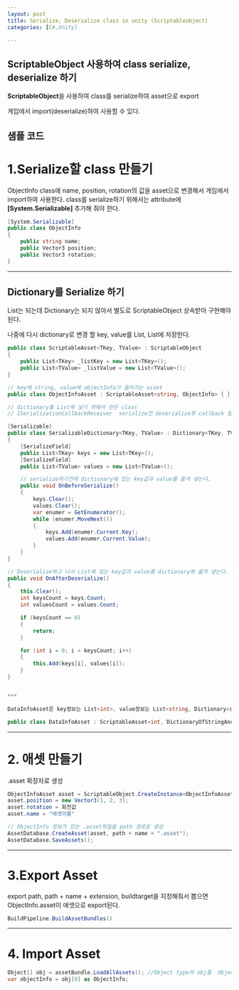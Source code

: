 ```yaml
---
layout: post
title: Serialize, Deserialize class in unity (Scriptableobject)
categories: [C#,Unity]

---
```


##  ScriptableObject 사용하여 class serialize, deserialize 하기

**ScriptableObject**을 사용하여 class를 serialize하여 asset으로 export

게임에서 import(deserialize)하여 사용할 수 있다.


## 샘플 코드

# 1.Serialize할 class 만들기
ObjectInfo class에 name, position, rotation의 값을 asset으로 변경해서 게임에서 import하여 사용한다.
class를 serialize하기 위해서는 attribute에 **[System.Serializable]** 추가해 줘야 한다.

```c#
[System.Serializable]
public class ObjectInfo
{
	public string name;
	public Vector3 position;
	public Vector3 rotation;
}
```

***

## Dictionary를 Serialize 하기

List는 되는데 Dictionary는 되지 않아서 별도로 ScriptableObject 상속받아 구현해야된다.

나중에 다시 dictionary로 변경 할 key, value를 List<TKey>, List<TValue>에 저장한다.

```c#
public class ScriptableAsset<TKey, TValue> : ScriptableObject
{
	public List<TKey> _listKey = new List<TKey>();
	public List<TValue> _listValue = new List<TValue>();
}

// key에 string, value에 objectInfo가 들어가는 asset
public class ObjectInfoAsset : ScriptableAsset<string, ObjectInfo> { }
```

```c#
// dictionary를 List에 넣기 위해서 만든 class
// ISerializationCallbackReceiver  serialize전 deserialize후 callback 함수 사용하기위해 상속

[Serializable]
public class SerializableDictionary<TKey, TValue> : Dictionary<TKey, TValue>, ISerializationCallbackReceiver
{
	[SerializeField]
	public List<TKey> keys = new List<TKey>();
	[SerializeField]
	public List<TValue> values = new List<TValue>();

    // serialize하기전에 dictionary에 있는 key값과 value를 옮겨 넣는다.
	public void OnBeforeSerialize()
	{
		keys.Clear();
		values.Clear();
		var enumer = GetEnumerator();
		while (enumer.MoveNext())
		{
			keys.Add(enumer.Current.Key);
			values.Add(enumer.Current.Value);
		}
	}
}

// Deserialize하고 나서 List에 있는 key값과 value를 dictionary에 옮겨 넣는다.
public void OnAfterDeserialize()
{
	this.Clear();
	int keysCount = keys.Count;
	int valuesCount = values.Count;

	if (keysCount == 0)
	{
		return;
	}

	for (int i = 0; i < keysCount; i++)
	{
		this.Add(keys[i], values[i]);
	}
}


***

DataInfoAsset은 key정보는 List<int>, value정보는 List<string, Dictionary<string, string>>을 갖게 된다.

public class DataInfoAsset : ScriptableAsset<int, DictionaryOfStringAndString> { }
 ```

***

# 2. 애셋 만들기
.asset 확장자로 생성

```c#
ObjectInfoAsset asset = ScriptableObject.CreateInstance<ObjectInfoAsset>();
asset.position = new Vector3(1, 2, 3);
asset.rotation = 회전값
asset.name = "애셋이름"

// ObjectInfo 정보가 있는 .asset파일을 path 경로로 생성
AssetDatabase.CreateAsset(asset, path + name + ".asset");
AssetDatabase.SaveAssets();
```

***

# 3.Export Asset
export path, path + name + extension, buildtarget을 지정해줘서 뽑으면 ObjectInfo.asset이 애셋으로 export된다.

```c#
BuildPipeline.BuildAssetBundles()
```


***

# 4. Import Asset

```c#
Object[] obj = assetBundle.LoadAllAssets(); //Object type의 obj를  ObjectInfo 로 형변환 후 사용하면된다.
var objectInfo = obj[0] as ObjectInfo;
```

